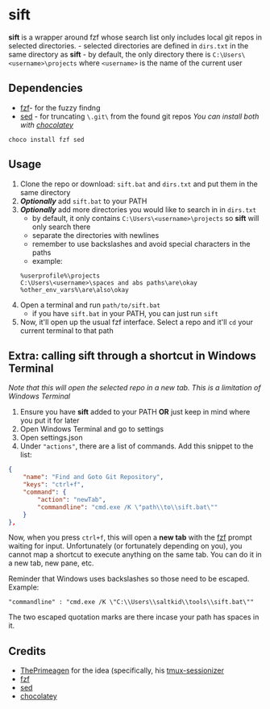 # sift
**sift** is a wrapper around fzf whose search list only includes local git repos in selected directories.
    - selected directories are defined in `dirs.txt` in the same directory as **sift**
    - by default, the only directory there is `C:\Users\<username>\projects` where `<username>` is the name of the current user

## Dependencies
- [fzf](https://github.com/junegunn/fzf)- for the fuzzy findng
- [sed](https://github.com/mbuilov/sed-windows) - for truncating `\.git\` from the found git repos
*You can install both with [chocolatey](https://chocolatey.org/)*
```
choco install fzf sed
```

## Usage
1. Clone the repo or download: `sift.bat` and `dirs.txt` and put them in the same directory
2. ***Optionally*** add `sift.bat` to your PATH
3. ***Optionally*** add more directories you would like to search in in `dirs.txt`
    - by default, it only contains `C:\Users\<username>\projects` so **sift** will only search there
    - separate the directories with newlines
    - remember to use backslashes and avoid special characters in the paths
    - example:
    ```
    %userprofile%\projects
    C:\Users\<username>\spaces and abs paths\are\okay
    %other_env_vars%\are\also\okay
    ```
4. Open a terminal and run `path/to/sift.bat`
    - if you have `sift.bat` in your PATH, you can just run `sift`
5. Now, it'll open up the usual fzf interface. Select a repo and it'll `cd` your current terminal to that path

## Extra: calling sift through a shortcut in Windows Terminal
*Note that this will open the selected repo in a new tab. This is a limitation of Windows Terminal*
1. Ensure you have **sift** added to your PATH **OR** just keep in mind where you put it for later
2. Open Windows Terminal and go to settings
3. Open settings.json
4. Under `"actions"`, there are a list of commands. Add this snippet to the list:
```json
{
    "name": "Find and Goto Git Repository",
    "keys": "ctrl+f",
    "command": {
        "action": "newTab",
        "commandline": "cmd.exe /K \"path\\to\\sift.bat\""
    }
},
```
Now, when you press `ctrl+f`, this will open a **new tab** with the [fzf](https://github.com/junegunn/fzf) prompt waiting for input. Unfortunately (or fortunately depending on you), you cannot map a shortcut to execute anything on the same tab. You can do it in a new tab, new pane, etc.

Reminder that Windows uses backslashes so those need to be escaped. Example:

```
"commandline" : "cmd.exe /K \"C:\\Users\\saltkid\\tools\\sift.bat\""
```
The two escaped quotation marks are there incase your path has spaces in it.

## Credits
- [ThePrimeagen](https://github.com/ThePrimeagen) for the idea (specifically, his [tmux-sessionizer](https://github.com/ThePrimeagen/.dotfiles/blob/master/bin/.local/scripts/tmux-sessionizer)
- [fzf](https://github.com/junegunn/fzf)
- [sed](https://github.com/mbuilov/sed-windows)
- [chocolatey](https://chocolatey.org/)


